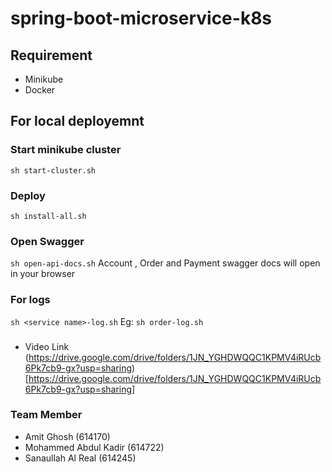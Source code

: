 # spring-boot-microservice-k8s

## Requirement
- Minikube
- Docker

## For local deployemnt 
### Start minikube cluster 
``sh start-cluster.sh``

### Deploy 
``sh install-all.sh``

### Open Swagger
``sh open-api-docs.sh``
Account , Order and Payment swagger docs will open in your browser

### For logs
``sh <service name>-log.sh`` 
Eg: ``sh order-log.sh``

###
- Video Link (https://drive.google.com/drive/folders/1JN_YGHDWQQC1KPMV4iRUcb6Pk7cb9-gx?usp=sharing)[https://drive.google.com/drive/folders/1JN_YGHDWQQC1KPMV4iRUcb6Pk7cb9-gx?usp=sharing]


### Team Member
- Amit Ghosh (614170)
- Mohammed Abdul Kadir (614722)
- Sanaullah Al Real (614245)

